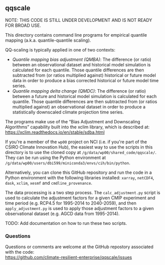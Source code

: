 ## qqscale

NOTE: THIS CODE IS STILL UNDER DEVELOPMENT AND IS NOT READY FOR BROAD USE.

This directory contains command line programs for empirical quantile mapping (a.k.a. quantile-quantile scaling). 

QQ-scaling is typically applied in one of two contexts:
- *Quantile mapping bias adjustment (QMBA)*:
  The difference (or ratio) between an observational dataset and historical model simulation is calculated for each quantile.
  Those quantile differences are then subtracted from (or ratios multiplied against) historical or future model data
  in order to produce a bias corrected historical or future model time series.
- *Quantile mapping delta change (QMDC)*:
  The difference (or ratio) between a future and historical model simulation is calculated for each quantile.
  Those quantile differences are then subtracted from (or ratios multiplied against) an observational dataset
  in order to produce a statistically downscaled climate projection time series.

The programs make use of the “Bias Adjustment and Downscaling Algorithms” capability built into the xclim library,
which is described at: https://xclim.readthedocs.io/en/stable/sdba.html

If you're a member of the `wp00` project on NCI
(i.e. if you're part of the CSIRO Climate Innovation Hub),
the easiest way to use the scripts in this directory is to use the cloned copy at `/g/data/wp00/shared_code/qqscale/`.
They can be run using the Python environment at `/g/data/wp00/users/dbi599/miniconda3/envs/cih/bin/python`.

Alternatively, you can clone this GitHub repository
and run the code in a Python environment with the following libraries installed:
`xarray`, `netCDF4`, `dask`, `xclim`, `xesmf`  and `cmdline_provenance`.

The data processing is a two step process.
The `calc_adjustment.py` script is used to calculate the adjustment factors
for a given CMIP experiment and time period (e.g. RCP4.5 for 1995-2014 to 2040-2059),
and then `apply_adjustment.py` is used to apply those adjustment factors
to a given observational dataset (e.g. AGCD data from 1995-2014).

TODO: Add documentation on how to run these two scripts.

### Questions

Questions or comments are welcome at the GitHub repostory
associated with the code:  
https://github.com/climate-resilient-enterprise/qqscale/issues
